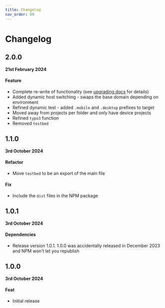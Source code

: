 ```yaml
---
title: Changelog
nav_order: 99
---
```


# Changelog

## 2.0.0

**21st February 2024**

#### Feature

- Complete re-write of functionality (see [upgrading docs](./upgrading.md) for details)
- Added dynamic host switching - swaps the base domain depending on environment
- Refined dynamic test - added `.mobile` and `.desktop` prefixes to target
- Moved away from projects per folder and only have device projects
- Refined `typo3` function
- Removed `testbed`

## 1.1.0

**3rd October 2024**

#### Refactor

- Move `testbed` to be an export of the main file

#### Fix

- Include the `dist` files in the NPM package

## 1.0.1

**3rd October 2024**

#### Dependencies

- Release version 1.0.1. 1.0.0 was accidentally released in December 2023 and NPM won't let you republish

## 1.0.0

**3rd October 2024**

#### Feat

- Initial release

